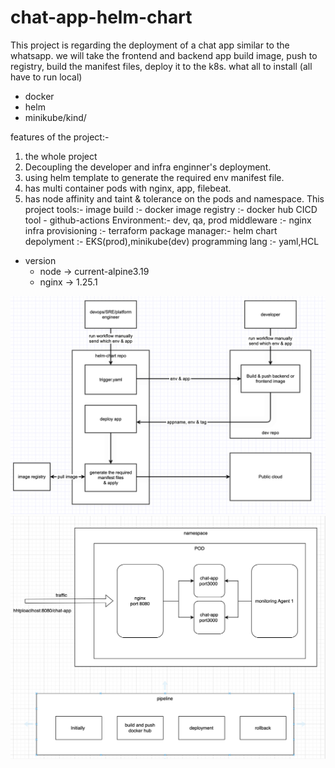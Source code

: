 # chat-app-helm-chart
This project is regarding the deployment of a chat app similar to the whatsapp. 
 we will take the frontend and backend app build image, push to registry, build the manifest files, deploy it to the k8s.
what all to install (all have to run local)

- docker
- helm
- minikube/kind/

features of the project:-
1. the whole project 
1. Decoupling the developer and infra enginner's deployment.
2. using helm template to generate the required env manifest file.
3. has multi container pods with nginx, app, filebeat.
4. has node affinity and taint & tolerance on the pods and namespace.
This project tools:-
image build :- docker
image registry :- docker hub
CICD tool - github-actions
Environment:- dev, qa, prod
middleware :- nginx
infra provisioning :- terraform
package manager:- helm chart
depolyment :- EKS(prod),minikube(dev)
programming lang :- yaml,HCL
- version
    - node -> current-alpine3.19
    - nginx -> 1.25.1

![High level deployment architecture](/images/High-level-deployment-process.png)
![Pod-architetcture](/images/pod-architecture.png)
